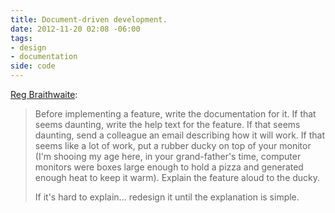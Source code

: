 ```yaml
---
title: Document-driven development.
date: 2012-11-20 02:08 -06:00
tags: 
- design
- documentation
side: code
---
```


[Reg Braithwaite](http://raganwald.posterous.com/dee-cubed):

> Before implementing a feature, write the documentation for it. If that seems daunting, write the help text for the feature. If that seems daunting, send a colleague an email describing how it will work. If that seems like a lot of work, put a rubber ducky on top of your monitor (I'm shooing my age here, in your grand-father's time, computer monitors were boxes large enough to hold a pizza and generated enough heat to keep it warm). Explain the feature aloud to the ducky.
> 
> If it's hard to explain... redesign it until the explanation is simple. 
